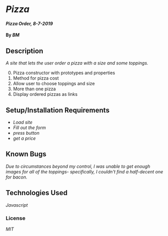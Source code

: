 # _Pizza_

#### _Pizza Order, 8-7-2019_

#### By _**BM**_

## Description

_A site that lets the user order a pizza with a size and some toppings._

0. Pizza constructor with prototypes and properties
1. Method for pizza cost
2. Allow user to choose toppings and size
3. More than one pizza
4. Display ordered pizzas as links

## Setup/Installation Requirements

* _Load site_
* _Fill out the form_
* _press button_
* _get a price_


## Known Bugs

_Due to circumstances beyond my control, I was unable to get enough images for all of the toppings- specifically, I couldn't find a half-decent one for bacon._

## Technologies Used

_Javascript_

### License

*MIT*

